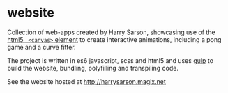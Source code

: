 # website
Collection of web-apps created by Harry Sarson, showcasing use of the [html5 ``` <canvas>``` element](https://developer.mozilla.org/en-US/docs/Web/API/Canvas_API/Tutorial) to create interactive animations, including a pong game and a curve fitter.

The project is written in es6 javascript, scss and html5 and uses [gulp](https://github.com/gulpjs/gulp) to build the website, bundling, polyfilling and transpiling code.

See the website hosted at http://harrysarson.magix.net
